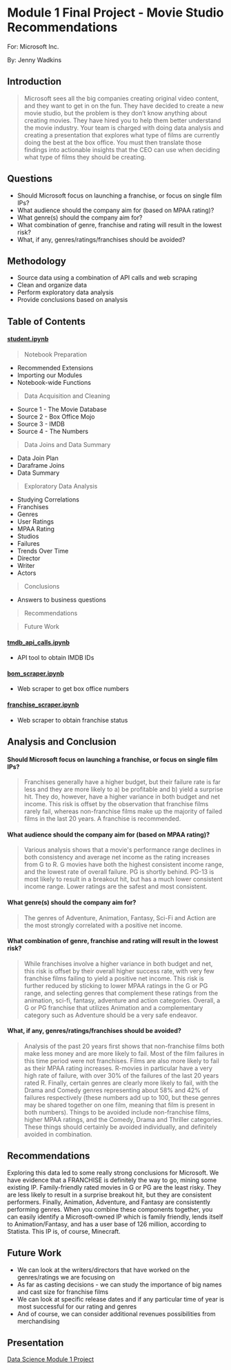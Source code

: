 # Module 1 Final Project - Movie Studio Recommendations

For: Microsoft Inc.

By: Jenny Wadkins

## Introduction

>Microsoft sees all the big companies creating original video content, and they want to get in on the fun. They have decided to create a new movie studio, but the problem is they don’t know anything about creating movies. They have hired you to help them better understand the movie industry. Your team is charged with doing data analysis and creating a presentation that explores what type of films are currently doing the best at the box office. You must then translate those findings into actionable insights that the CEO can use when deciding what type of films they should be creating.

## Questions

* Should Microsoft focus on launching a franchise, or focus on single film IPs?
* What audience should the company aim for (based on MPAA rating)?
* What genre(s) should the company aim for?
* What combination of genre, franchise and rating will result in the lowest risk?
* What, if any, genres/ratings/franchises should be avoided?

## Methodology
* Source data using a combination of API calls and web scraping
* Clean and organize data
* Perform exploratory data analysis
* Provide conclusions based on analysis

## Table of Contents

#### [student.ipynb](https://github.com/threnjen/dsc-mod-1-project-v2-1-online-ds-sp-000/blob/master/student.ipynb)

> Notebook Preparation
* Recommended Extensions
* Importing our Modules
* Notebook-wide Functions

> Data Acquisition and Cleaning
* Source 1 - The Movie Database
* Source 2 - Box Office Mojo
* Source 3 - IMDB
* Source 4 - The Numbers

> Data Joins and Data Summary
* Data Join Plan
* Daraframe Joins
* Data Summary

> Exploratory Data Analysis
* Studying Correlations
* Franchises
* Genres
* User Ratings
* MPAA Rating
* Studios
* Failures
* Trends Over Time
* Director
* Writer
* Actors

> Conclusions
* Answers to business questions

> Recommendations

> Future Work

#### [tmdb_api_calls.ipynb](https://github.com/threnjen/dsc-mod-1-project-v2-1-online-ds-sp-000/blob/master/tmdb_api_calls.ipynb)
* API tool to obtain IMDB IDs

#### [bom_scraper.ipynb](https://github.com/threnjen/dsc-mod-1-project-v2-1-online-ds-sp-000/blob/master/bom_scraper.ipynb)
* Web scraper to get box office numbers

#### [franchise_scraper.ipynb](https://github.com/threnjen/dsc-mod-1-project-v2-1-online-ds-sp-000/blob/master/franchise_scraper.ipynb)
* Web scraper to obtain franchise status

## Analysis and Conclusion

#### Should Microsoft focus on launching a franchise, or focus on single film IPs?
> Franchises generally have a higher budget, but their failure rate is far less and they are more likely to a) be profitable and b) yield a surprise hit. They do, however, have a higher variance in both budget and net income. This risk is offset by the observation that franchise films rarely fail, whereas non-franchise films make up the majority of failed films in the last 20 years. A franchise is recommended.

#### What audience should the company aim for (based on MPAA rating)?
> Various analysis shows that a movie's performance range declines in both consistency and average net income as the rating increases from G to R. G movies have both the highest consistent income range, and the lowest rate of overall failure. PG is shortly behind. PG-13 is most likely to result in a breakout hit, but has a much lower consistent income range. Lower ratings are the safest and most consistent.

#### What genre(s) should the company aim for?
> The genres of Adventure, Animation, Fantasy, Sci-Fi and Action are the most strongly correlated with a positive net income.

#### What combination of genre, franchise and rating will result in the lowest risk?
> While franchises involve a higher variance in both budget and net, this risk is offset by their overall higher success rate, with very few franchise films failing to yield a positive net income. This risk is further reduced by sticking to lower MPAA ratings in the G or PG range, and selecting genres that complement these ratings from the animation, sci-fi, fantasy, adventure and action categories. Overall, a G or PG franchise that utilizes Animation and a complementary category such as Adventure should be a very safe endeavor.

#### What, if any, genres/ratings/franchises should be avoided?
> Analysis of the past 20 years first shows that non-franchise films both make less money and are more likely to fail. Most of the film failures in this time period were not franchises. Films are also more likely to fail as their MPAA rating increases. R-movies in particular have a very high rate of failure, with over 30% of the failures of the last 20 years rated R. Finally, certain genres are clearly more likely to fail, with the Drama and Comedy genres representing about 58% and 42% of failures respectively (these numbers add up to 100, but these genres may be shared together on one film, meaning that film is present in both numbers). Things to be avoided include non-franchise films, higher MPAA ratings, and the Comedy, Drama and Thriller categories. These things should certainly be avoided individually, and definitely avoided in combination.


## Recommendations

Exploring this data led to some really strong conclusions for Microsoft. We have evidence that a FRANCHISE is definitely the way to go, mining some existing IP. Family-friendly rated movies in G or PG are the least risky. They are less likely to result in a surprise breakout hit, but they are consistent performers. Finally, Animation, Adventure, and Fantasy are consistently performing genres. When you combine these components together, you can easily identify a Microsoft-owned IP which is family friendly, lends itself to Animation/Fantasy, and has a user base of 126 million, according to Statista. This IP is, of course, Minecraft.

## Future Work

* We can look at the writers/directors that have worked on the genres/ratings we are focusing on
* As far as casting decisions - we can study the importance of big names and cast size for franchise films
* We can look at specific release dates and if any particular time of year is most successful for our rating and genres
* And of course, we can consider additional revenues possibilities from merchandising

## Presentation
[Data Science Module 1 Project](https://youtu.be/nZlwW4bKHPk)

